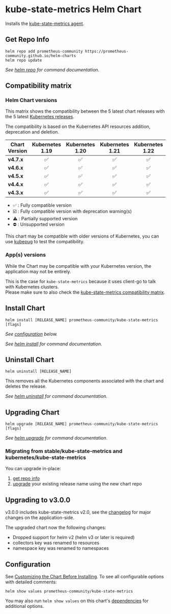 # kube-state-metrics Helm Chart

Installs the [kube-state-metrics agent](https://github.com/kubernetes/kube-state-metrics).

## Get Repo Info

```console
helm repo add prometheus-community https://prometheus-community.github.io/helm-charts
helm repo update
```

_See [helm repo](https://helm.sh/docs/helm/helm_repo/) for command documentation._

## Compatibility matrix

### Helm Chart versions

This matrix shows the compatibility between the 5 latest chart releases with the 5 latest [Kubernetes releases](https://github.com/kubernetes/kubernetes/releases).

The compatibility is based on the Kubernetes API resources addition, deprecation and deletion.

| **Chart Version** | **Kubernetes 1.19** | **Kubernetes 1.20** | **Kubernetes 1.21** | **Kubernetes 1.22** | **Kubernetes 1.23** |
|-------------------|:-------------------:|:-------------------:|:-------------------:|:-------------------:|:-------------------:|
| **v4.7.x**        |         ✅          |         ✅          |         ✅          |         ✅          |         ✅          |
| **v4.6.x**        |         ✅          |         ✅          |         ✅          |         ✅          |         ✅          |
| **v4.5.x**        |         ✅          |         ✅          |         ✅          |         ✅          |         ✅          |
| **v4.4.x**        |         ✅          |         ✅          |         ✅          |         ✅          |         ✅          |
| **v4.3.x**        |         ✅          |         ✅          |         ✅          |         ✅          |         ✅          |

* ✅ : Fully compatible version
* ☑️ : Fully compatible version with deprecation warning(s)
* ⚠️ : Partially supported version
* ⛔️ : Unsupported version

This chart may be compatible with older versions of Kubernetes, you can use [kubepug](https://github.com/rikatz/kubepug) to test the compatibility.

### App(s) versions

While the Chart may be compatible with your Kubernetes version, the application may not be entirely.

This is the case for `kube-state-metrics` because it uses client-go to talk with Kubernetes clusters.\
Please make sure to also check the [kube-state-metrics compatibility matrix](https://github.com/kubernetes/kube-state-metrics/blob/master/README.md#kubernetes-version).

## Install Chart

```console
helm install [RELEASE_NAME] prometheus-community/kube-state-metrics [flags]
```

_See [configuration](#configuration) below._

_See [helm install](https://helm.sh/docs/helm/helm_install/) for command documentation._

## Uninstall Chart

```console
helm uninstall [RELEASE_NAME]
```

This removes all the Kubernetes components associated with the chart and deletes the release.

_See [helm uninstall](https://helm.sh/docs/helm/helm_uninstall/) for command documentation._

## Upgrading Chart

```console
helm upgrade [RELEASE_NAME] prometheus-community/kube-state-metrics [flags]
```

_See [helm upgrade](https://helm.sh/docs/helm/helm_upgrade/) for command documentation._

### Migrating from stable/kube-state-metrics and kubernetes/kube-state-metrics

You can upgrade in-place:

1. [get repo info](#get-repo-info)
1. [upgrade](#upgrading-chart) your existing release name using the new chart repo

## Upgrading to v3.0.0

v3.0.0 includes kube-state-metrics v2.0, see the [changelog](https://github.com/kubernetes/kube-state-metrics/blob/release-2.0/CHANGELOG.md) for major changes on the application-side.

The upgraded chart now the following changes:

* Dropped support for helm v2 (helm v3 or later is required)
* collectors key was renamed to resources
* namespace key was renamed to namespaces

## Configuration

See [Customizing the Chart Before Installing](https://helm.sh/docs/intro/using_helm/#customizing-the-chart-before-installing). To see all configurable options with detailed comments:

```console
helm show values prometheus-community/kube-state-metrics
```

You may also run `helm show values` on this chart's [dependencies](#dependencies) for additional options.
